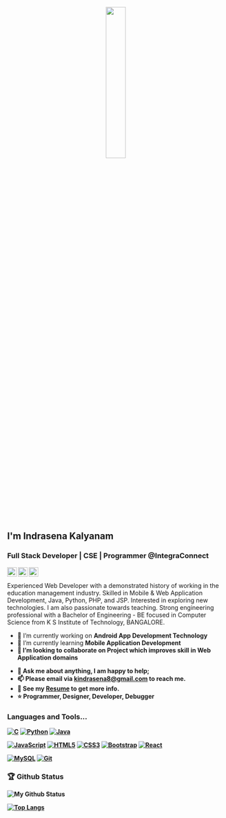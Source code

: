 <p align="center">
  <img src="https://media.giphy.com/media/MeJgB3yMMwIaHmKD4z/giphy.gif" width="30%">
  <br><br>
  
## I'm Indrasena Kalyanam
### Full Stack Developer | CSE | Programmer @IntegraConnect

<a href="https://www.linkedin.com/in/indrasena-kalyanam/">
  <img align="left" alt="Indrasena's LinkdeIn" width="22px" src="https://cdn.jsdelivr.net/npm/simple-icons@v3/icons/linkedin.svg" />
</a>
<a href="https://www.instagram.com/indu_8/?hl=en">
  <img align="left" alt="Indrasena's Instagram" width="22px" src="https://cdn.jsdelivr.net/npm/simple-icons@v3/icons/instagram.svg" />
</a>
<a href="https://www.facebook.com/profile.php?id=100009634818121">
  <img align="left" alt="Indrasena's Instagram" width="22px" src="https://cdn.jsdelivr.net/npm/simple-icons@v3/icons/facebook.svg" />
</a>
<br />
<br />
Experienced Web Developer with a demonstrated history of working in the education management industry. Skilled in Mobile & Web Application Development, Java, Python, PHP, and JSP. Interested in exploring new technologies. I am also passionate towards teaching. Strong engineering professional with a Bachelor of Engineering - BE focused in Computer Science from K S Institute of Technology, BANGALORE.

- 🔭 I’m currently working on <b>Android App Development Technology</b>
- 🌱 I’m currently learning <b>Mobile Application Development<b>
- 👯 I’m looking to collaborate on Project which improves skill in <b>Web Application</b> domains
<!--- 🤔 I’m looking for help with -->
- 💬 Ask me about anything, I am happy to help;
- 📫 Please email via kindrasena8@gmail.com to reach me.
- 📝 See my [Resume](https://drive.google.com/file/d/1wVFxZPTrkkL_91YTFvgoeYloV0cd3Q7_/view?usp=sharing) to get more info.
- ⭐ Programmer, Designer, Developer, Debugger

### Languages and Tools...
[![C](https://img.shields.io/badge/-A8B9CC?style=flat&logo=c&logoColor=white&link=https://github.com/hritik5102)](https://github.com/hritik5102) 
[![Python](https://img.shields.io/badge/-Python-black?style=flat&logo=python&link=https://github.com/hritik5102)](https://github.com/hritik5102) 
[![Java](https://img.shields.io/badge/Java-orange?style=flat&logo=java&logoColor=white&link=https://github.com/hritik5102)](https://github.com/hritik5102) 

[![JavaScript](https://img.shields.io/badge/-JavaScript-black?style=flat&logo=javascript&link=https://github.com/hritik5102)](https://github.com/hritik5102) 
[![HTML5](https://img.shields.io/badge/-HTML5-E34F26?style=flat&logo=html5&logoColor=white&link=https://github.com/hritik5102)](https://github.com/hritik5102) 
[![CSS3](https://img.shields.io/badge/-CSS3-1572B6?style=flat&logo=css3&link=https://github.com/hritik5102)](https://github.com/hritik5102) 
[![Bootstrap](https://img.shields.io/badge/-Bootstrap-563D7C?style=flat&logo=bootstrap&link=https://github.com/hritik5102)](https://github.com/hritik5102) 
[![React](https://img.shields.io/badge/-React-black?style=flat&logo=react&link=https://github.com/hritik5102)](https://github.com/hritik5102) 

[![MySQL](https://img.shields.io/badge/-MySQL-black?style=flat&logo=mysql&link=https://github.com/hritik5102)](https://github.com/hritik5102)
[![Git](https://img.shields.io/badge/-Git-black?style=flat&logo=git&link=https://github.com/hritik5102)](https://github.com/hritik5102) 

### 🏆 Github Status
![My Github Status](https://github-readme-stats.vercel.app/api?username=Indrasena8&show_icons=true&theme=dark&hide_border=true)



[![Top Langs](https://github-readme-stats.vercel.app/api/top-langs/?username=Indrasena8&theme=dark&layout=compact)](https://github.com/Indrasena8/github-readme-stats)
<br/>
